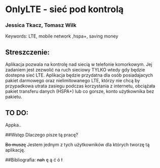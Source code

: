 # OnlyLTE - sieć pod kontrolą

### Jessica Tkacz, Tomasz Wilk
  Keywords:  LTE, mobile network ,hspa+, saving money

## Streszczenie: 
  Aplikacja pozwala na kontrolę nad siecią w telefonie komorkowym. Jej zadaniem jest zezwolić na ruch sieciowy TYLKO wtedy gdy będzie dostepna sieć LTE. Aplikacja będzie przydatna dla osób posiadajacych pakiet darmowego oraz nielimitowanego LTE, którzy nie chcą by przypadkowa utrata zasiegu podczas korzystania z internetu, obciążała pakiet transferu danych (HSPA+) lub co gorsze, konto użytkownika bez pakietu.

## TO DO:
  Appka..

##Wstęp
  Dlaczego pisze tą pracę?
  
  ~~Bo muszę~~ Jestem jednym z tych użytkowników dla których tworzę tą aplikację.

##Bibliografia:
  ~~nah~~
ę ą ć ó ł
